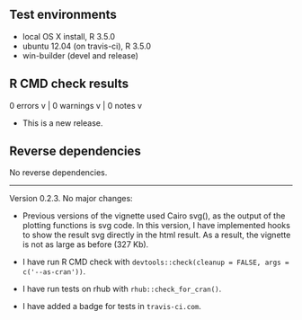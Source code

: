 ## Test environments
* local OS X install, R 3.5.0
* ubuntu 12.04 (on travis-ci), R 3.5.0
* win-builder (devel and release)

## R CMD check results

0 errors v | 0 warnings v | 0 notes v

* This is a new release.

## Reverse dependencies

No reverse dependencies.

---

Version 0.2.3. No major changes:

* Previous versions of the vignette used Cairo svg(), as the output of the plotting functions is svg code. In this version, I have implemented hooks to show the result svg directly in the html result. As a result, the vignette is not as large as before (327 Kb).

* I have run R CMD check with `devtools::check(cleanup = FALSE, args = c('--as-cran'))`.
  
* I have run tests on rhub with `rhub::check_for_cran()`. 

* I have added a badge for tests in `travis-ci.com`.

